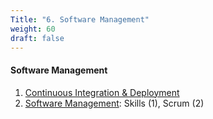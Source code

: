 ```yaml
---
Title: "6. Software Management"
weight: 60
draft: false
---
```


#### Software Management

1. [Continuous Integration &amp; Deployment](/lifecycle/ci)
2. [Software Management](/lifecycle/management): Skills (1), Scrum (2)
